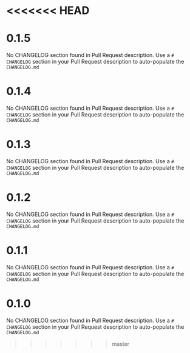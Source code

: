 <<<<<<< HEAD
=======
# 0.1.5
No CHANGELOG section found in Pull Request description.
Use a `# CHANGELOG` section in your Pull Request description to auto-populate the `CHANGELOG.md`

# 0.1.4
No CHANGELOG section found in Pull Request description.
Use a `# CHANGELOG` section in your Pull Request description to auto-populate the `CHANGELOG.md`

# 0.1.3
No CHANGELOG section found in Pull Request description.
Use a `# CHANGELOG` section in your Pull Request description to auto-populate the `CHANGELOG.md`

# 0.1.2
No CHANGELOG section found in Pull Request description.
Use a `# CHANGELOG` section in your Pull Request description to auto-populate the `CHANGELOG.md`

# 0.1.1
No CHANGELOG section found in Pull Request description.
Use a `# CHANGELOG` section in your Pull Request description to auto-populate the `CHANGELOG.md`

# 0.1.0
No CHANGELOG section found in Pull Request description.
Use a `# CHANGELOG` section in your Pull Request description to auto-populate the `CHANGELOG.md`
>>>>>>> master

